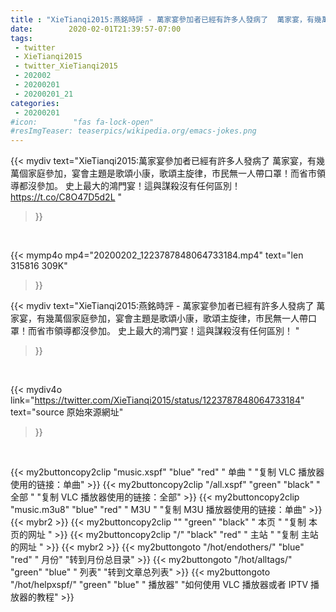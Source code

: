 ```yaml
---
title : "XieTianqi2015:燕銘時評 - 萬家宴參加者已經有許多人發病了  萬家宴，有幾萬個家庭參加，宴會主題是歌頌小康，歌頌主旋律，市民無一人帶口罩！而省市領導都沒參加。 史上最大的鴻門宴！這與謀殺沒有任何區別！ "
date:        2020-02-01T21:39:57-07:00
tags:
 - twitter
 - XieTianqi2015
 - twitter_XieTianqi2015
 - 202002
 - 20200201
 - 20200201_21
categories:
 - 20200201
#icon:        "fas fa-lock-open"
#resImgTeaser: teaserpics/wikipedia.org/emacs-jokes.png
---
```


{{< mydiv text="XieTianqi2015:萬家宴參加者已經有許多人發病了  萬家宴，有幾萬個家庭參加，宴會主題是歌頌小康，歌頌主旋律，市民無一人帶口罩！而省市領導都沒參加。 史上最大的鴻門宴！這與謀殺沒有任何區別！ https://t.co/C8O47D5d2L "
>}}
<br>


{{< mymp4o mp4="20200202_1223787848064733184.mp4"
text="len 315816    309K"
>}}


{{< mydiv text="XieTianqi2015:燕銘時評 - 萬家宴參加者已經有許多人發病了  萬家宴，有幾萬個家庭參加，宴會主題是歌頌小康，歌頌主旋律，市民無一人帶口罩！而省市領導都沒參加。 史上最大的鴻門宴！這與謀殺沒有任何區別！ "
>}}
<br>

{{< mydiv4o link="https://twitter.com/XieTianqi2015/status/1223787848064733184"
text="source 原始來源網址"
>}}


<br>



{{< my2buttoncopy2clip "music.xspf"        "blue"   "red"    " 单曲 "  "复制 VLC 播放器使用的链接：单曲" >}} {{< my2buttoncopy2clip "/all.xspf"         "green"  "black"  " 全部 "  "复制 VLC 播放器使用的链接：全部" >}} {{< my2buttoncopy2clip "music.m3u8"        "blue"   "red"    " M3U  "    "复制 M3U 播放器使用的链接：单曲" >}} {{< mybr2 >}} {{< my2buttoncopy2clip ""                  "green"  "black"  " 本页 "    "复制 本页的网址 " >}} {{< my2buttoncopy2clip "/"                 "black"  "red"    " 主站 "    "复制 主站的网址 " >}} {{< mybr2 >}} {{< my2buttongoto      "/hot/endothers/"   "blue"   "red"    " 月份"   "转到月份总目录" >}} {{< my2buttongoto      "/hot/alltags/"     "green"  "blue"   " 列表"   "转到文章总列表" >}} {{< my2buttongoto      "/hot/helpxspf/"    "green"  "blue"   " 播放器" "如何使用 VLC 播放器或者 IPTV 播放器的教程" >}} 
